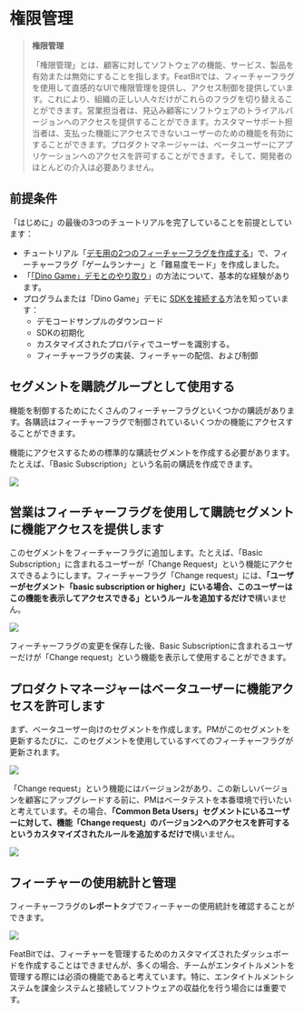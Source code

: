 # 権限管理

> **権限管理**
>
> 「権限管理」とは、顧客に対してソフトウェアの機能、サービス、製品を有効または無効にすることを指します。FeatBitでは、フィーチャーフラグを使用して直感的なUIで権限管理を提供し、アクセス制御を提供しています。これにより、組織の正しい人々だけがこれらのフラグを切り替えることができます。営業担当者は、見込み顧客にソフトウェアのトライアルバージョンへのアクセスを提供することができます。カスタマーサポート担当者は、支払った機能にアクセスできないユーザーのための機能を有効にすることができます。プロダクトマネージャーは、ベータユーザーにアプリケーションへのアクセスを許可することができます。そして、開発者のほとんどの介入は必要ありません。

## 前提条件

「はじめに」の最後の3つのチュートリアルを完了していることを前提としています：

* チュートリアル「[デモ用の2つのフィーチャーフラグを作成する](../create-two-feature-flags.md)」で、フィーチャーフラグ「ゲームランナー」と「難易度モード」を作成しました。
* 「[「Dino Game」デモとのやり取り](../try-interacting-with-the-demo.md)」の方法について、基本的な経験があります。
* プログラムまたは「Dino Game」デモに [SDKを接続する](../connect-an-sdk/)方法を知っています：
  * デモコードサンプルのダウンロード
  * SDKの初期化
  * カスタマイズされたプロパティでユーザーを識別する。
  * フィーチャーフラグの実装、フィーチャーの配信、および制御

## セグメントを購読グループとして使用する

機能を制御するためにたくさんのフィーチャーフラグといくつかの購読があります。各購読はフィーチャーフラグで制御されているいくつかの機能にアクセスすることができます。

機能にアクセスするための標準的な購読セグメントを作成する必要があります。たとえば、「Basic Subscription」という名前の購読を作成できます。

![](../../getting-started/assets/entitlement/001.webp)

## 営業はフィーチャーフラグを使用して購読セグメントに機能アクセスを提供します

このセグメントをフィーチャーフラグに追加します。たとえば、「Basic Subscription」に含まれるユーザーが「Change Request」という機能にアクセスできるようにします。フィーチャーフラグ「Change request」には、**「ユーザーがセグメント「basic subscription or higher」にいる場合、このユーザーはこの機能を表示してアクセスできる」というルールを追加するだけで**構いません。

![](../../getting-started/assets/entitlement/002.webp)

フィーチャーフラグの変更を保存した後、Basic Subscriptionに含まれるユーザーだけが「Change request」という機能を表示して使用することができます。

## プロダクトマネージャーはベータユーザーに機能アクセスを許可します

まず、ベータユーザー向けのセグメントを作成します。PMがこのセグメントを更新するたびに、このセグメントを使用しているすべてのフィーチャーフラグが更新されます。

![](../../getting-started/assets/entitlement/003.webp)

「Change request」という機能にはバージョン2があり、この新しいバージョンを顧客にアップグレードする前に、PMはベータテストを本番環境で行いたいと考えています。その場合、**「Common Beta Users」セグメントにいるユーザーに対して、機能「Change request」のバージョン2へのアクセスを許可するというカスタマイズされたルールを追加するだけで**構いません。

![](../../getting-started/assets/entitlement/004.webp)

## フィーチャーの使用統計と管理

フィーチャーフラグの**レポート**タブでフィーチャーの使用統計を確認することができます。

![](../../getting-started/assets/entitlement/005.webp)

FeatBitでは、フィーチャーを管理するためのカスタマイズされたダッシュボードを作成することはできませんが、多くの場合、チームがエンタイトルメントを管理する際には必須の機能であると考えています。特に、エンタイトルメントシステムを課金システムと接続してソフトウェアの収益化を行う場合には重要です。
